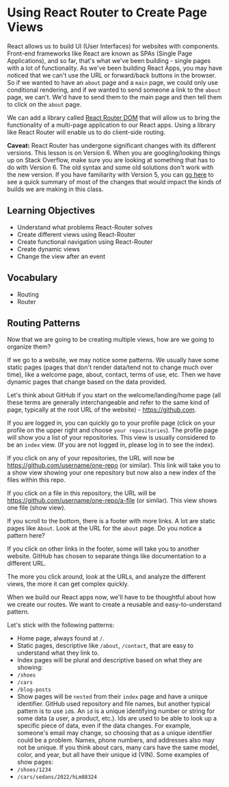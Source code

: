 # Using React Router to Create Page Views

React allows us to build UI (User Interfaces) for websites with components. Front-end frameworks like React are known as SPAs (Single Page Applications), and so far, that's what we've been building - single pages with a lot of functionality. As we've been building React Apps, you may have noticed that we can't use the URL or forward/back buttons in the browser. So if we wanted to have an `about` page and a `main` page, we could only use conditional rendering, and if we wanted to send someone a link to the `about` page, we can't. We'd have to send them to the main page and then tell them to click on the `about` page.

We can add a library called [React Router DOM](https://reactrouter.com/docs/en/v6) that will allow us to bring the functionality of a multi-page application to our React apps. Using a library like React Router will enable us to do client-side routing.

**Caveat:** React Router has undergone significant changes with its different versions. This lesson is on Version 6. When you are googling/looking things up on Stack Overflow, make sure you are looking at something that has to do with Version 6. The old syntax and some old solutions don't work with the new version. If you have familiarity with Version 5, you can [go here](https://github.com/joinpursuit/react-router-v5-to-v6) to see a quick summary of most of the changes that would impact the kinds of builds we are making in this class.

## Learning Objectives

- Understand what problems React-Router solves
- Create different views using React-Router
- Create functional navigation using React-Router
- Create dynamic views
- Change the view after an event

## Vocabulary

- Routing
- Router

## Routing Patterns

Now that we are going to be creating multiple views, how are we going to organize them?

If we go to a website, we may notice some patterns. We usually have some static pages (pages that don't render data/tend not to change much over time), like a welcome page, about, contact, terms of use, etc. Then we have dynamic pages that change based on the data provided.

Let's think about GitHub if you start on the welcome/landing/home page (all these terms are generally interchangeable and refer to the same kind of page, typically at the root URL of the website) - https://github.com.

If you are logged in, you can quickly go to your profile page (click on your profile on the upper right and choose `your repositories`). The profile page will show you a list of your repositories. This view is usually considered to be an `index` view. (If you are not logged in, please log in to see the index).

If you click on any of your repositories, the URL will now be https://github.com/username/one-repo (or similar). This link will take you to a show view showing your one repository but now also a new index of the files within this repo.

If you click on a file in this repository, the URL will be https://github.com/username/one-repo/a-file (or similar). This view shows one file (show view).

If you scroll to the bottom, there is a footer with more links. A lot are static pages like `About`. Look at the URL for the `about` page. Do you notice a pattern here?

If you click on other links in the footer, some will take you to another website. GitHub has chosen to separate things like documentation to a different URL.

The more you click around, look at the URLs, and analyze the different views, the more it can get complex quickly.

When we build our React apps now, we'll have to be thoughtful about how we create our routes. We want to create a reusable and easy-to-understand pattern.

Let's stick with the following patterns:

- Home page, always found at `/`.
- Static pages, descriptive like `/about`, `/contact`, that are easy to understand what they link to.
- Index pages will be plural and descriptive based on what they are showing:
- `/shoes`
- `/cars`
- `/blog-posts`
- Show pages will be `nested` from their `index` page and have a unique identifier. GitHub used repository and file names, but another typical pattern is to use `id`s. An `id` is a unique identifying number or string for some data (a user, a product, etc.). Ids are used to be able to look up a specific piece of data, even if the data changes. For example, someone's email may change, so choosing that as a unique identifier could be a problem. Names, phone numbers, and addresses also may not be unique. If you think about cars, many cars have the same model, color, and year, but all have their unique id (VIN). Some examples of show pages:
- `/shoes/1234`
- `/cars/sedans/2022/hLm88324`
